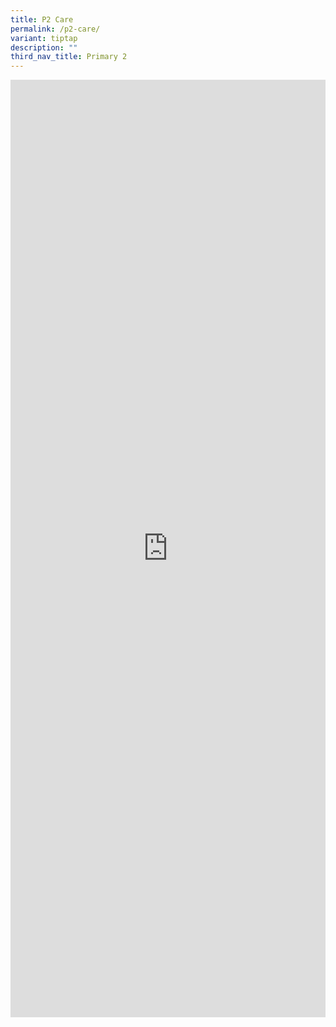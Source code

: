 ```yaml
---
title: P2 Care
permalink: /p2-care/
variant: tiptap
description: ""
third_nav_title: Primary 2
---
```

<div class="iframe-wrapper">
<iframe height="1500" width="100%" allowfullscreen="true" frameborder="0" src="https://docs.google.com/document/d/e/2PACX-1vQJxwslNsr3QUq0OkyAxqX8lMXb8Z_FGXaZPE3HRd1jOWexdwHubki0KMmcVR7I-w/pub?embedded=true"></iframe>
</div>
<p></p>